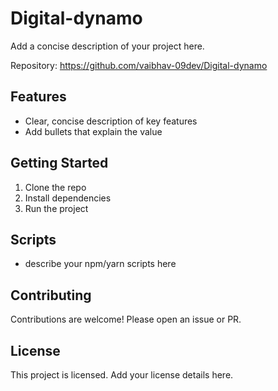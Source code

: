# Digital-dynamo

Add a concise description of your project here.

Repository: https://github.com/vaibhav-09dev/Digital-dynamo


## Features
- Clear, concise description of key features
- Add bullets that explain the value

## Getting Started
1. Clone the repo
2. Install dependencies
3. Run the project

## Scripts
- describe your npm/yarn scripts here

## Contributing
Contributions are welcome! Please open an issue or PR.

## License
This project is licensed. Add your license details here.
